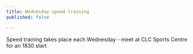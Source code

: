 ```yaml
---
title: Wednesday speed training
published: false

---
```


Speed training takes place each Wednesday - meet at CLC Sports Centre for an 1830 start

